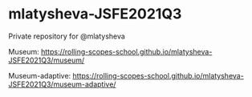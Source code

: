 # mlatysheva-JSFE2021Q3
Private repository for @mlatysheva

Museum: https://rolling-scopes-school.github.io/mlatysheva-JSFE2021Q3/museum/

Museum-adaptive: https://rolling-scopes-school.github.io/mlatysheva-JSFE2021Q3/museum-adaptive/
